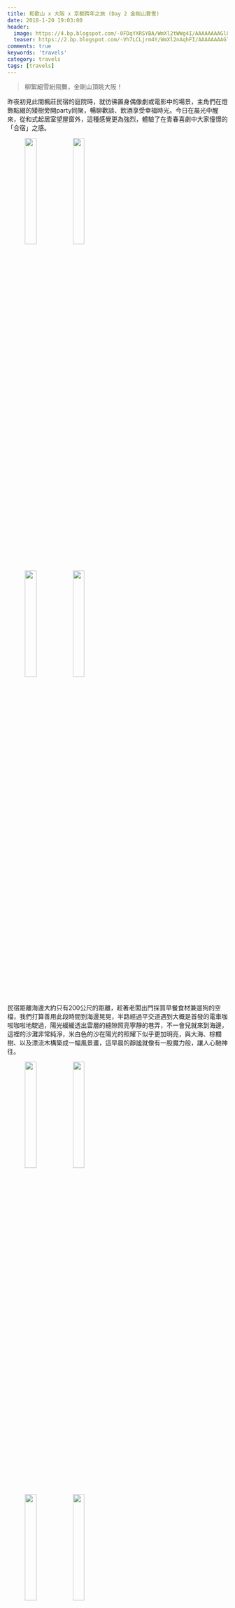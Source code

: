 ```yaml
---
title: 和歌山 x 大阪 x 京都跨年之旅 (Day 2 金剛山賞雪)
date: 2018-1-20 19:03:00
header:
  image: https://4.bp.blogspot.com/-0FDqYXRSYBA/WmXl2tWWg4I/AAAAAAAAGl8/cgzDQkGSbrwLz_VFNd93r3p6xvlhaGuqgCKgBGAs/s1600/IMG_5279.JPG
  teaser: https://2.bp.blogspot.com/-Vh7LCLjrm4Y/WmXl2nAqhFI/AAAAAAAAGl8/zlEH2wlnbGYdCFt6RQN2X2GV27Uyie7AACKgBGAs/s1600/IMG_5247.JPG
comments: true
keywords: 'travels'
category: travels
tags: [travels]
---
```


> 柳絮細雪紛飛舞，金剛山頂眺大阪！

昨夜初見此間楓莊民宿的庭院時，就彷彿置身偶像劇或電影中的場景，主角們在燈飾點綴的矮樹旁開party同聚，暢聊歡談、飲酒享受幸福時光。今日在晨光中醒來，從和式起居室望屋窗外，這種感覺更為強烈，體驗了在青春喜劇中大家憧憬的「合宿」之感。

<figure class="half">
    <img src="https://3.bp.blogspot.com/-7CRUkIOEcJ0/Wm7cXBoU2SI/AAAAAAAAHKk/Lab2BfFXG_MG4WIzmtNsq3BABbWBC0YHQCKgBGAs/s1600/DSC_0915.JPG" height="25%" width="25%">
    <img src="https://3.bp.blogspot.com/-EZRa2RuH4V4/Wm7cXFojx9I/AAAAAAAAHKk/vLTdR77kum0LKQIxhbiHckuRZPEzM0fMACKgBGAs/s1600/DSC_0917.JPG" height="25%" width="25%">
</figure>
<figure class="half">
    <img src="https://1.bp.blogspot.com/-2xxDYStN_uk/Wm7cXNQRAfI/AAAAAAAAHKk/7UdzSJLOiLMSLUfyne_onBbt-ZBmKnanwCKgBGAs/s1600/DSC_0916.JPG" height="25%" width="25%">
    <img src="https://3.bp.blogspot.com/-HUl1CEkTzps/Wm7cXKgnbDI/AAAAAAAAHKk/eXOfDaWg3rsIKzHVk90URoePBzwLkQeCgCKgBGAs/s1600/IMG_5033.JPG" height="25%" width="25%">
</figure>

民宿距離海邊大約只有200公尺的距離，趁著老闆出門採買早餐食材兼遛狗的空檔，我們打算善用此段時間到海邊晃晃，半路經過平交道遇到大概是首發的電車咖啦咖啦地駛過，陽光緩緩透出雲層的縫隙照亮寧靜的巷弄，不一會兒就來到海邊，這裡的沙灘非常純淨，米白色的沙在陽光的照耀下似乎更加明亮，與大海、棕櫚樹、以及漂流木構築成一幅風景畫，這早晨的靜謐就像有一股魔力般，讓人心馳神往。

<figure class="half">
    <img src="https://3.bp.blogspot.com/-ZFfUyV576xQ/Wm7c5l-6rRI/AAAAAAAAHKs/3AwGVFJg5HImjlg0-Je7x9OO3OfDqpaFQCKgBGAs/s1600/IMG_5021.JPG" height="25%" width="25%">
    <img src="https://2.bp.blogspot.com/-9nfcJGLpDiA/Wm7c5v3caZI/AAAAAAAAHKs/kghRiP0d8Pk8zHNIpNOuMTpuXln5mw5IQCKgBGAs/s1600/IMG_5023.JPG" height="25%" width="25%">
</figure>
<figure class="half">
    <img src="https://2.bp.blogspot.com/-1tajyCKo598/Wm7c5rxQ0TI/AAAAAAAAHKs/MKBn-6evgW0tLs4C2t_WomgLOIj_nkkzwCKgBGAs/s1600/IMG_5026.JPG" height="25%" width="25%">
    <img src="https://4.bp.blogspot.com/-WslzcSJnWL4/Wm7c5vVZJMI/AAAAAAAAHKs/HD8gpxmUp08CDbzd_iLtnoiCMPnPht1XwCKgBGAs/s1600/IMG_5031.JPG" height="25%" width="25%">
</figure>

今日的行程是出國前幾天臨時決定的，預計要去登上金剛山賞雪，然後在傍晚時才前往大阪市區，因為時間有點緊迫（事實上昨天的行程太悠哉，這種緊迫感才是我們自由行的主調），我們必須盡早吃完早餐出發，前天晚上還麻煩老闆提早幫我們準備早餐，所以趕緊收起悠然忘我的心情準時到食堂用膳。

早餐是日本人正統的吃法，飯食、海苔、玉子燒、加上一碗味噌湯，今天早餐餐的味噌湯有點特別，是名為豚汁（とんじる）的一種家常菜餚，簡單來說就是豬肉蔬菜味噌湯，也是日劇「深夜食堂」中老闆的拿手菜（雖然我沒看過這部就是了）。

<figure>
    <img src="https://2.bp.blogspot.com/-ayCZo5pNYaI/Wm7g5r1rNTI/AAAAAAAAHK4/JDYy3ptAHwcahiEIktJpAdQGoeDdNdV4wCKgBGAs/s1600/DSC_0924.JPG" height="25%" width="25%">
</figure>

正當我們細細品嚐這美味時，老闆酷酷的拋出一句：コーヒー or ティ？アイス or ホット？還真的嚇我們一跳。原來還有附贈茶飲，而且冷熱還可以選擇，實在太窩心了！

咦？怎麼不見同行的兩位大小姐呢？沒錯，其實今天是屬於我們四位男子漢的勇者之旅，她們因為體力略微透支而決定改走貴婦路線，傍晚再到大阪與我們會合。

在前往金剛山的電車上（南海電鉄：磯ノ浦 → 和歌山市 → 天下茶屋 → 河内長野），我們遇見兩位身穿整齊筆挺制服的列車長，一老一少都非常有朝氣，年輕的那位在自己所屬的車站下車時，還面帶笑容地跟還要繼續前行的前輩、乘客舉手致意，這一幕也不禁讓我思考，這種看似微不足道的舉動，或出自關心、禮貌、或者只是單純的盡職，卻能讓這個社會更加充滿溫情呢！

轉乘的車站中，有個令人十分在意的站名──「天下茶屋」，在昨天也曾停靠此站，我們都在想會不會是古時候有個超級有名的茶館位於此地，畢竟茶道是日本的國寶。

<figure>
    <img src="https://2.bp.blogspot.com/-LvdWCHI_ZvI/Wm7g5soEIGI/AAAAAAAAHK4/p-1OPnmk7h4Ouw1JulA9Mpe4nlARPjOUQCKgBGAs/s1600/IMG_5035.JPG" height="25%" width="25%">
</figure>

後來查到「天下茶屋」名字的來由果然與茶道息息相關，是一統天下開創戰國時的「豐臣秀吉」，當時準備從大坂城前往住吉大社祭拜，途經此地發現由芽木家所開的茶室，喜愛茶道的秀吉就帶著手下一行人進來休息品茶。茶屋主人「芽木小兵衛」小心翼翼地呈上茶水，秀吉一喝大為讚賞，於是賜名茶屋的井泉為「恵の水（めぐみのみず）」，並贈芽木家終身可年領豐碩玄米的朱印。

榮獲豐臣秀吉的加持，芽木的茶屋從此就被稱之為一統天下之人的「天下茶屋」，一直延續至今，成為大阪地下鐵與南海電鐵的重要轉乘站。

乘坐公車來到金剛山登山口的車程中（南海バス：河内長野駅前 → 金剛山ロープウェイ），不安的情緒開始在我的心中滋長，不瞞各位，也許是太久沒運動，經過昨天的奔波，我的雙腿已經在哀號，而且寒冷的天氣似乎也讓肌肉有點抽筋，在這種狀況下還想登上山頂，雖看旅遊推薦上寫說是適合闔家同樂的登山路線，ただ、本当に大丈夫ですか？

路旁的告示牌掛滿已登山數次的登山客的名字，最高紀錄的平野先生竟然高達三千回以上，令我由衷佩服。

（韓大大在登山口的客棧買了一個人臉大的巨無霸銅鑼燒，說要到山頂享用。）

<figure class="half">
    <img src="https://3.bp.blogspot.com/-DCSCp3S2GyQ/Wm7g5j_14xI/AAAAAAAAHK4/jIIILg-seFAYGkk49nllKXRmBPg3JiCxgCKgBGAs/s1600/IMG_5040.JPG" height="25%" width="25%">
    <img src="https://1.bp.blogspot.com/-YkGZLwkpxKY/Wm7g5nmBwjI/AAAAAAAAHK4/qZcoMrh9p5o4mJYPo_Q15Ugy0xYMRznhgCKgBGAs/s1600/IMG_5041.JPG" height="25%" width="25%">
</figure>
<figure class="half">
    <img src="https://1.bp.blogspot.com/-8vqQh3j-qTQ/Wm7g5oxHJWI/AAAAAAAAHK4/rp8T3EcIS3sqN8UFPfc21OvvA1CaMpqBQCKgBGAs/s1600/IMG_5043.JPG" height="25%" width="25%">
    <img src="https://3.bp.blogspot.com/-GNstuWCRKSQ/Wm7g5s7KcZI/AAAAAAAAHK4/HnHEltRee4Urqti8iVtCFj06ZivZtZPHQCKgBGAs/s1600/IMG_5044.JPG" height="25%" width="25%">
</figure>
<figure class="half">
    <img src="https://1.bp.blogspot.com/-T_27kzRW1xQ/Wm7g5qDqJ6I/AAAAAAAAHK4/sWDq3tBkyBwwRH4eBKi5bRDSCsIqbP9EQCKgBGAs/s1600/IMG_5046.JPG" height="25%" width="25%">
    <img src="https://4.bp.blogspot.com/-wa7iExL2LA4/Wm7g5vxWyNI/AAAAAAAAHK4/shtyWpCJj7QgfoUbKWifJ7xGhwcBFQaUgCKgBGAs/s1600/IMG_5054.JPG" height="25%" width="25%">
</figure>
<figure class="half">
    <img src="https://4.bp.blogspot.com/-3XCVSTltkhc/Wm7g5iNqJEI/AAAAAAAAHK4/7Lq-vZyJF4AVoqGn9_6chgI64_NCXoPJwCKgBGAs/s1600/DSC_0930.JPG" height="25%" width="25%">
    <img src="https://2.bp.blogspot.com/-JsNSyUhzQHQ/Wm7g5pTgW6I/AAAAAAAAHK4/sYbzhPLN0r46kbXX_tVV6tLIGLDHIKB_gCKgBGAs/s1600/DSC_0931.JPG" height="25%" width="25%">
</figure>

步上登山木道時，只見我一人落單踽踽獨行，狼狽的模樣可真羞愧。

<figure class="half">
    <img src="https://3.bp.blogspot.com/-aJGJ2TpJiDM/Wm7g5u6Qz2I/AAAAAAAAHK4/5aefnM20zGcTFLG5Vlbxlsi2-n3CExGlQCKgBGAs/s1600/IMG_5068.JPG" height="25%" width="25%">
    <img src="https://2.bp.blogspot.com/-pkhuBmBxqWs/Wm7g5vKm1hI/AAAAAAAAHK4/h56ZvjqY30IYyhkTUefxvveY6R2TeRaXQCKgBGAs/s1600/IMG_5072.JPG" height="25%" width="25%">
</figure>

登爬到足夠高度時，透過樹木間的縫隙可以窺見山腳下的大阪市景，可謂燈金剛山而小大阪啊！

休息時就是拍畢業照之時！

<figure class="half">
    <img src="https://3.bp.blogspot.com/--rhHeaPZENk/Wm7g5khNZ4I/AAAAAAAAHK4/DAwX9gpffWcIuTEGGyAMzQ1Bi6ycvb2PwCKgBGAs/s1600/IMG_5079.JPG" height="25%" width="25%">
    <img src="https://3.bp.blogspot.com/-hR1Q6BQr_vA/Wm7g5uvyV3I/AAAAAAAAHK4/xOzbslwOUcEqnF_PfNO38wuNCPgtwvYGgCKgBGAs/s1600/IMG_5081.JPG" height="25%" width="25%">
</figure>
<figure class="half">
    <img src="https://4.bp.blogspot.com/-gftf-E4oYQk/Wm7g5jT7HXI/AAAAAAAAHK4/1r2PcW3Q484kmQO3saRj1xWf0xAqFTcpgCKgBGAs/s1600/IMG_5083.JPG" height="25%" width="25%">
    <img src="https://1.bp.blogspot.com/-b2dUpdzUYqw/Wm7g5qxFAWI/AAAAAAAAHK4/e4WdFoom3HIvVc7gPiPtWbScidyfPYPhACKgBGAs/s1600/IMG_5093.JPG" height="25%" width="25%">
</figure>

在半山腰的休息處，我們發現．．．．．．鹹蛋超人的石像！其後的石碑寫著：人生も山も苦しみも喜びもあと半分。（不論人生還是爬山，痛苦也罷，喜悅也好，都還剩一半。）言下之意大概是要人們好好享受當下吧！（只是為何是鹹蛋超人，這就意義不明了．．．．．．）

<figure class="half">
    <img src="https://4.bp.blogspot.com/-A2aW9wlDPyE/Wm7g5tWWDRI/AAAAAAAAHK4/INltdk4kWE8MT-tFZsQq7Y6NVquhq5arACKgBGAs/s1600/IMG_5097.JPG" height="25%" width="25%">
    <img src="https://2.bp.blogspot.com/-gHopSDf58zQ/Wm7g5qMY6XI/AAAAAAAAHK4/kg2w7f4xpjwUoro2hqUt2sS2w9a_4ZbAwCKgBGAs/s1600/IMG_5104.JPG" height="25%" width="25%">
</figure>

於是我繼續享受這痛苦，哈哈！

<figure class="half">
    <img src="https://1.bp.blogspot.com/-XiJYXOS7Myc/Wm7g5q57P6I/AAAAAAAAHK4/V9wTuh384-UyBiXPzcyVpfJUiAxkCACAQCKgBGAs/s1600/IMG_5114.JPG" height="25%" width="25%">
    <img src="https://4.bp.blogspot.com/-SEp5F-wSSw4/Wm7g5jxy1SI/AAAAAAAAHK4/jxMWQyR-9sYCqiWJanq359FGFf3MccedACKgBGAs/s1600/IMG_5116.JPG" height="25%" width="25%">
</figure>

久久不見有積雪的跡象，正當我們開始懷疑，瞥見腳邊的蕨葉上，是雪啊！不過與其說是雪，倒不如說是霜，但一想到山頂肯定白雪一片，這多麼令人振奮的消息，再度點燃我們的鬥志，大步向前吧，夥伴們。

<figure class="half">
    <img src="https://1.bp.blogspot.com/-EJ3HcIOhilE/Wm7g5mFBNaI/AAAAAAAAHK4/GexsEVQF3E01xHPSTsdTRG8gaR9DamteQCKgBGAs/s1600/DSC_0933.JPG" height="25%" width="25%">
    <img src="https://2.bp.blogspot.com/-wgalHy8t8P4/Wm7g5k8woMI/AAAAAAAAHK4/2dEfnTRkWcsthy2g2AlKBIRTD-DH5PHmQCKgBGAs/s1600/DSC_0935.JPG" height="25%" width="25%">
</figure>

果不其然，再來就是更多的雪。綿綿細雪灑遍落葉道，好夢幻啊。

<figure class="half">
    <img src="https://4.bp.blogspot.com/-Rs04gONM-wI/Wm7g5oj77dI/AAAAAAAAHK4/rAAD4oxNv7MTPGguK0XvIM_QsKJ_DlKOACKgBGAs/s1600/DSC_0936.JPG" height="25%" width="25%">
    <img src="https://1.bp.blogspot.com/-QukciCTMUPs/Wm7g5hQCpaI/AAAAAAAAHK4/ue_TJ3oA1M8bW_f6Ed3mfU90WYfjUgivwCKgBGAs/s1600/DSC_0939.JPG" height="25%" width="25%">
</figure>
<figure>
    <img src="https://1.bp.blogspot.com/-LFGRQwElQXs/Wm7g5n1pnHI/AAAAAAAAHK4/1fdtPWaOI54wbravOu0V71XAZ2V8FmfqwCKgBGAs/s1600/DSC_0937.JPG" height="25%" width="25%">
</figure>

偶爾會有下山的遊客經過，彼此互道：こにちは！

<figure class="half">
    <img src="https://1.bp.blogspot.com/-muj2t6FW5sU/Wm7g5gcouBI/AAAAAAAAHK4/fGjyG3Cys2YOID7fYKnUX-1l9m_2tvOewCKgBGAs/s1600/IMG_5125.JPG" height="25%" width="25%">
    <img src="https://3.bp.blogspot.com/-zLGAOIp4kQU/Wm7g5gXU5DI/AAAAAAAAHK4/v52b3Wc7WnQPINUilWQ238T8ht0CYCZHgCKgBGAs/s1600/IMG_5126.JPG" height="25%" width="25%">
</figure>

我們見到雪就很新奇地哇哇叫，標準的從熱帶國家來的觀光客。

<figure class="half">
    <img src="https://2.bp.blogspot.com/-sFfpeYPpBNE/Wm7g5iHaIaI/AAAAAAAAHK4/kllkGo8I5mEJHXwkPiBn_qFF7-qZJWMJACKgBGAs/s1600/IMG_5127.JPG" height="25%" width="25%">
    <img src="https://4.bp.blogspot.com/-BSl6p1BhyDU/Wm7g5jXgBBI/AAAAAAAAHK4/7W_rEfEH6WkgL7SpluvuMYNUnRqgCwDKACKgBGAs/s1600/IMG_5133.JPG" height="25%" width="25%">
</figure>
<figure class="half">
    <img src="https://4.bp.blogspot.com/-Js7IqTTl0dc/Wm7g5m032NI/AAAAAAAAHK4/fBvxtdKYQaQYLLUPKEyjx21E9Jvuhq1cQCKgBGAs/s1600/IMG_5149.JPG" height="25%" width="25%">
    <img src="https://3.bp.blogspot.com/-zBibxUSCRhE/Wm7g5momBgI/AAAAAAAAHK4/Id9xATlIirEwhW2bTChILPzOLzyS8KYiwCKgBGAs/s1600/IMG_5169.JPG" height="25%" width="25%">
</figure>

顧著看雪，會過頭怎麼不見朋友的身影，結果等我爬到那邊他們已經穿好學士服而且擺好pose了，動作真迅速．．．．．．就然如此，我也來拍一波！

<figure>
    <img src="https://2.bp.blogspot.com/-1-N3Mhpvp68/Wm7g5hwpg1I/AAAAAAAAHK4/3HKv34xA_7sRbbWYW8lDJB6nDoWgZ9lBACKgBGAs/s1600/IMG_5173.JPG" height="25%" width="25%">
</figure>
<figure class="half">
    <img src="https://2.bp.blogspot.com/-52KmT0jNIbw/Wm7g5uXAs9I/AAAAAAAAHK4/22kcT_fofAUc5doNKD0xxEE8-yQ4wLSQQCKgBGAs/s1600/IMG_5184.JPG" height="25%" width="25%">
    <img src="https://2.bp.blogspot.com/-hE4fMoXGHhc/Wm7g5uMFQbI/AAAAAAAAHK4/AydFxlHnNmQvKH16GknbAEMOCqrDjeNRACKgBGAs/s1600/IMG_5188.JPG" height="25%" width="25%">
</figure>
<figure class="half">
    <img src="https://4.bp.blogspot.com/-wXr_z-ShrLU/Wm7g5mCCTmI/AAAAAAAAHK4/hrbRdsl0TCklDoftgmEltVBfopM5tfZOACKgBGAs/s1600/IMG_5192.JPG" height="25%" width="25%">
    <img src="https://1.bp.blogspot.com/-iQjfIDIXTO4/Wm7g5n8t5FI/AAAAAAAAHK4/ztqR3TkBA-EBoXsk5UMK9oNsR8YAGbG3QCKgBGAs/s1600/IMG_5194.JPG" height="25%" width="25%">
</figure>

（一臉想吃掉銅鑼燒的樣子。）

<figure>
    <img src="https://2.bp.blogspot.com/-LKF02xR9cH4/Wm7g5lXoP3I/AAAAAAAAHK4/J9NmxcgiR38U83aN8IQKhHD4FU8Wo5noACKgBGAs/s1600/IMG_5217.JPG" height="25%" width="25%">
</figure>
<figure>
    <img src="https://4.bp.blogspot.com/-FXWV4q5uDuI/Wm7g5gZWJnI/AAAAAAAAHK4/hySCD3kGsXYorEHt6ek8ALpdw184KkdPACKgBGAs/s1600/IMG_5195.JPG" height="25%" width="25%">
</figure>

（可以，這很有劇照風！）

終於登頂啦！這裡有金剛鍊成50回以上的龍虎榜，我們姑且算是1回吧。（「金剛鍊成」，乍看這帥氣的名稱還以為是鋼之煉金術師的術式，倘若如此，大概是以我們的體力與體溫做等價交換得來的，我內心如是想著。）

<figure class="half">
    <img src="https://2.bp.blogspot.com/-gibicY9rdO4/Wm7g5mJxYrI/AAAAAAAAHK4/08zohFKMissPlzQ6Mi8CfGLDai5Ss0N-QCKgBGAs/s1600/DSC_0941.JPG" height="25%" width="25%">
    <img src="https://3.bp.blogspot.com/-ncS1uo-68rc/Wm7g5n8kZ6I/AAAAAAAAHK4/qutboOyLP84ThORcsvEu73-I8ckExxzXQCKgBGAs/s1600/DSC_0943.JPG" height="25%" width="25%">
</figure>

一旁的溫度計顯示-0℃，真得冷到爆，鞋子因為雪水滲透而浸濕了，但這區區的寒氣根本無法熄滅我們興奮的心情吶！

<figure class="half">
    <img src="https://4.bp.blogspot.com/-LP1rYm94D30/Wm7g5vbGh8I/AAAAAAAAHK4/rN09dmPwxHkXzJjMW_VnWEOospWsx9XEACKgBGAs/s1600/IMG_5235.JPG" height="25%" width="25%">
    <img src="https://2.bp.blogspot.com/-nrRDle9iycU/Wm7g5ruWHNI/AAAAAAAAHK4/IGd0auqJo3svRLlxaKYBnvcOBByvNiT4gCKgBGAs/s1600/IMG_5243.JPG" height="25%" width="25%">
</figure>
<figure class="half">
    <img src="https://3.bp.blogspot.com/-W7vkjopc4Fs/Wm7g5l59KhI/AAAAAAAAHK4/EyjiCEhU-ZAqelWgmkzvd3ziLyJWLxseQCKgBGAs/s1600/IMG_5237.JPG" height="25%" width="25%">
    <img src="https://2.bp.blogspot.com/-nIHHn5kuCuU/Wm7g5qLz2HI/AAAAAAAAHK4/cuF6c2ovcEUXBQguLDXLNkwiaz1bDblKgCKgBGAs/s1600/IMG_5248.JPG" height="25%" width="25%">
</figure>

（與小雪人與登頂告示合影留念！）

往前不遠處是金剛山轉法輪寺，第一次見到積雪中的神社，白雪靄靄中的神社更顯肅穆，何大大向販售御守的婆婆買了御守，婆婆得知我們是台灣人還說：台湾か！いい国だね！看來在日本人心中台灣的形象很不錯呢，我們也要續保持下去才行。

<figure class="half">
    <img src="https://3.bp.blogspot.com/-PLxsBbBsKzc/Wm7g5j5dJxI/AAAAAAAAHK4/ZcoicSfAXSg-qmTdBEyJkWeN5mIkekW3ACKgBGAs/s1600/IMG_5255.JPG" height="25%" width="25%">
    <img src="https://3.bp.blogspot.com/-0NO47a9_2F4/Wm7g5qWNA1I/AAAAAAAAHK4/K_GxXxmh-R8VZuXqkGGt1DXaA2nq6C2DACKgBGAs/s1600/IMG_5258.JPG" height="25%" width="25%">
</figure>
<figure class="half">
    <img src="https://2.bp.blogspot.com/-DUqbC88KN9w/Wm7g5rMCe7I/AAAAAAAAHK4/1JASGs4sBdcqTKwAZTYfFmY-xty-kYm4gCKgBGAs/s1600/IMG_5266.JPG" height="25%" width="25%">
    <img src="https://2.bp.blogspot.com/-S4dwmYJ-DKk/Wm7g5iSQDmI/AAAAAAAAHK4/jUvF7PHUJwQ4eOHHshzIBRyDIHsGUJxMACKgBGAs/s1600/IMG_5275.JPG" height="25%" width="25%">
</figure>

經過兩排紅色獻燈、白雪鋪地的參道，來到葛木神社，這裡的手水舍（ちょうずや）因為水都結凍而無法使用啦！

<figure class="half">
    <img src="https://3.bp.blogspot.com/-FmICG5VsPkk/Wm7g5n93SEI/AAAAAAAAHK4/7f5f_DZfHIA0yE-NK9Z1XcpfNqveKWtrQCKgBGAs/s1600/IMG_5283.JPG" height="25%" width="25%">
    <img src="https://2.bp.blogspot.com/-B-iftcCgoMg/Wm7g5utIa_I/AAAAAAAAHK4/LA0KtmyCpEwc764QMwf3dtSt6ym-d4aIwCKgBGAs/s1600/IMG_5290.JPG" height="25%" width="25%">
</figure>
<figure>
    <img src="https://1.bp.blogspot.com/-FkNVYgyg5l0/Wm7g5j0u4XI/AAAAAAAAHK4/1Hd9fxkvYxQhTR5-22bV_7dR720qxi3YgCKgBGAs/s1600/DSC_0947.JPG" height="25%" width="25%">
</figure>

下山的我們決定搭乘纜車，沿著林道走可以看到瞭望台，從上面可以眺望層層山巒，也能看到纜車的乘車處。

<figure class="half">
    <img src="https://2.bp.blogspot.com/-CWo9Ao4ly6E/Wm7g5paqt8I/AAAAAAAAHK4/rIusIYoxYx4u3ZLzE162qybpKzCT6XsYACKgBGAs/s1600/IMG_5304.JPG" height="25%" width="25%">
    <img src="https://2.bp.blogspot.com/-JmINbIbLmL8/Wm7g5lMNUzI/AAAAAAAAHK4/vHXNlfWoNb4uKIHe5JvC1bzXegnShNo5wCKgBGAs/s1600/IMG_5305.JPG" height="25%" width="25%">
</figure>
<figure class="half">
    <img src="https://1.bp.blogspot.com/-R3XKu2oFiTs/Wm7g5kJtuQI/AAAAAAAAHK4/tE5PBKXA-3USnbAKPJwzZAYzDKedeUsXgCKgBGAs/s1600/IMG_5309.JPG" height="25%" width="25%">
    <img src="https://4.bp.blogspot.com/-yE0u-IdXJtQ/Wm7g5k5cOfI/AAAAAAAAHK4/TsS3MPD7E28rk_4JmakhQMAL3kSsLNQDwCKgBGAs/s1600/IMG_5308.JPG" height="25%" width="25%">
</figure>

意外的發掘一處幽靜的林間空地，一群金髮碧眼的外國遊客正在打雪球仗。清新的空氣、閃耀的雪地、與錯落的木林，如此絕美的秘境就像童話故事一般。我們決定在此拍攝大合照，並預祝大家2018新年快樂。

<figure class="half">
    <img src="https://1.bp.blogspot.com/-H8As-hjJZZE/Wm7g5kXfCsI/AAAAAAAAHK4/3No042_T7b4ljbzl982aSOuG4Yx5oKsPwCKgBGAs/s1600/IMG_5311.JPG" height="25%" width="25%">
    <img src="https://2.bp.blogspot.com/-FRzYvyq0iIk/Wm7g5pRwbKI/AAAAAAAAHK4/Nlj5jvH-1cMnxioaJklbLBVpMcnNCatzACKgBGAs/s1600/IMG_5319.JPG" height="25%" width="25%">
</figure>
<figure class="half">
    <img src="https://4.bp.blogspot.com/-5DhdzGHd6_s/Wm7g5uq4bfI/AAAAAAAAHK4/qd7lziLEmTMnbssBOjwtqqdo6OIjBnXgACKgBGAs/s1600/IMG_5325.JPG" height="25%" width="25%">
    <img src="https://1.bp.blogspot.com/-fHNSx8pdgiE/Wm7g5q71LgI/AAAAAAAAHK4/YDAqscGEisQfGNTbYLMrsYS9wjTYOS_VwCKgBGAs/s1600/IMG_5342.JPG" height="25%" width="25%">
</figure>
<figure>
    <img src="https://2.bp.blogspot.com/-fD08N1Hrfuo/Wm7g5rv6gPI/AAAAAAAAHK4/G2JUqt0pyAYr6CHvCFaqXRkeO5CEkIVuwCKgBGAs/s1600/IMG_5351.JPG" height="25%" width="25%">
</figure>

外國遊客留下超大顆的雪球呢！ 

<figure class="half">
    <img src="https://4.bp.blogspot.com/-srNKLYo6x2U/Wm7g5uiTOPI/AAAAAAAAHK4/2JzYMno-rBUXe_I-CAxDQuBfBZnpO4lJACKgBGAs/s1600/IMG_5352.JPG" height="25%" width="25%">
    <img src="https://4.bp.blogspot.com/-xnsI1agexgI/Wm7g5lhSkZI/AAAAAAAAHK4/J5R-yh6aT0MIQJ80kDxvmRzsJf9u5vXZwCKgBGAs/s1600/IMG_5353.JPG" height="25%" width="25%">
</figure>

細看這雪，可真療癒啊！

<figure class="half">
    <img src="https://3.bp.blogspot.com/-ga4D2OMA9DY/Wm7g5l1U9VI/AAAAAAAAHK4/2x-GDdCIDawPIg4nOJG3HCwxv4Mi2simQCKgBGAs/s1600/IMG_5359.JPG" height="25%" width="25%">
    <img src="https://1.bp.blogspot.com/-bedAJ1_0rP0/Wm7g5tVoOOI/AAAAAAAAHK4/w6uh34B52o01uyf3D6RUaASpsuVIiSe_wCKgBGAs/s1600/IMG_5361.JPG" height="25%" width="25%">
</figure>

從600公尺的登山口到1,200公尺的山頂，足足花費我們3個小時，搭纜車下山卻只要5分鐘。不過這一切的辛苦都值得了，不是嗎？

<figure>
    <img src="https://2.bp.blogspot.com/-QDyOqr3boHA/Wm7g5gvglgI/AAAAAAAAHK4/ANbfw_QigkMSWM2QeKtvDQXLj_MIuxAjwCKgBGAs/s1600/DSC_0952.JPG" height="25%" width="25%">
</figure>
<figure class="half">
    <img src="https://2.bp.blogspot.com/-R4wdEKg0xAk/Wm7g5tLNN_I/AAAAAAAAHK4/L6FyArrxUbcm5a2sQKxpgVXZsCOj8Yj9QCKgBGAs/s1600/DSC_0953.JPG" height="25%" width="25%">
    <img src="https://2.bp.blogspot.com/-qmVQp_81N7E/Wm7g5uc-gvI/AAAAAAAAHK4/wTPpbWMcnBgsiv2GA23CF7a2zWeucIh-QCKgBGAs/s1600/DSC_0954.JPG" height="25%" width="25%">
</figure>

晚上先去大阪的民宿置放行李，順便詢問民宿老闆有沒有推薦的燒肉店，結果卻到店內驚覺是韓式燒肉，才想起民宿老闆是韓國人，而這一帶是大阪的韓國城，當然是會被推薦吃韓式燒肉。所以演變成到日本吃韓式料理的局面，也滿有趣的嘛，呵呵！

<figure>
    <img src="https://3.bp.blogspot.com/-JYKBBcDOtq4/Wm7g5q22jMI/AAAAAAAAHK4/EkgwALPefQQwPbLESHYmXe9ileiDtTORACKgBGAs/s1600/DSC_0955.JPG" height="25%" width="25%">
</figure>
<figure class="half">
    <img src="https://1.bp.blogspot.com/-LXYs7u0uJRg/Wm7g5m6zy9I/AAAAAAAAHK4/EL-wC_SDNhA9T9yfXgvdXZcIczwhIjP8wCKgBGAs/s1600/DSC_0956.JPG" height="25%" width="25%">
    <img src="https://4.bp.blogspot.com/-KdZaqqxFHbI/Wm7g5jYW6VI/AAAAAAAAHK4/tUUUucEJKZcVIuY8rFNlG4OhruPEERiCACKgBGAs/s1600/DSC_0957.JPG" height="25%" width="25%">
</figure>

大阪的夜景只能用絢麗來形容，車站、百貨公司與餐廳爭奇鬥艷，到處都是耀眼的彩燈與顯目的建築。早上才在寂靜的山林，晚上就來到繁華的都會，有一種時空的錯亂感，這可是我們故意如此安排，如此一來就好像多玩了一天一樣。

<figure class="half">
    <img src="https://2.bp.blogspot.com/-0Qt5H8XBDk4/Wm7g5tw-klI/AAAAAAAAHK4/s5dsAGSN9_8dIHSTZSRvOyzyF3B_9YTJwCKgBGAs/s1600/IMG_5367.JPG" height="25%" width="25%">
    <img src="https://4.bp.blogspot.com/-f38awrGKdZ8/Wm7g5sb6_4I/AAAAAAAAHK4/FzTXg7Ok8VQ5SSbc1RfM0TZ8hyMqJFQ2gCKgBGAs/s1600/IMG_5370.JPG" height="25%" width="25%">
</figure>
<figure class="half">
    <img src="https://1.bp.blogspot.com/-tKWg7aSJasY/Wm7g5mZ-WOI/AAAAAAAAHK4/NH59o9jy9-4XeTgOY3w-Ol_6tz7AbuWrACKgBGAs/s1600/IMG_5372.JPG" height="25%" width="25%">
    <img src="https://2.bp.blogspot.com/-EFeBKjKYfbc/Wm7g5oau7SI/AAAAAAAAHK4/G9Z8SJ_ZHugKYKHLqFXhVW21jjHS4KYXwCKgBGAs/s1600/IMG_5383.JPG" height="25%" width="25%">
</figure>

最後在熱鬧的商店街，買個夢寐以求的咖哩麵包吃，作為今天的完美結尾，將咖哩麵包酥脆的外皮一口咬下，香氣四溢的咖哩內餡充盈口頰，而夾在中間的麻糬內皮更讓口感增添另一個層次，每次看到這張相片都好想再吃一次啊。

<figure class="half">
    <img src="https://3.bp.blogspot.com/-tPB4pnf4Qu0/Wm7g5j4PW6I/AAAAAAAAHK4/wp1FOr87OYYxkHDiT92K0ScwNwFeU7aLQCKgBGAs/s1600/DSC_0968.JPG" height="25%" width="25%">
    <img src="https://4.bp.blogspot.com/-HWD3AJS9VYI/Wm7g5i1FvhI/AAAAAAAAHK4/uVVRukqIr0oGj7zE8SWq_wd2REffl6mUwCKgBGAs/s1600/DSC_0970.JPG" height="25%" width="25%">
</figure>
<figure class="half">
    <img src="https://4.bp.blogspot.com/-hwliiFrOSCI/Wm7g5h6cypI/AAAAAAAAHK4/Eq53u_I53WIHEpW1FxrIJkGF2dqVXUvDQCKgBGAs/s1600/DSC_0972.JPG" height="25%" width="25%">
    <img src="https://2.bp.blogspot.com/-wDz4FyO5NX4/Wm7g5i0lqoI/AAAAAAAAHK4/ewHb9wzyk58_HdIZKW7mBBcUEb4uT7M7ACKgBGAs/s1600/DSC_0973.JPG" height="25%" width="25%">
</figure>

